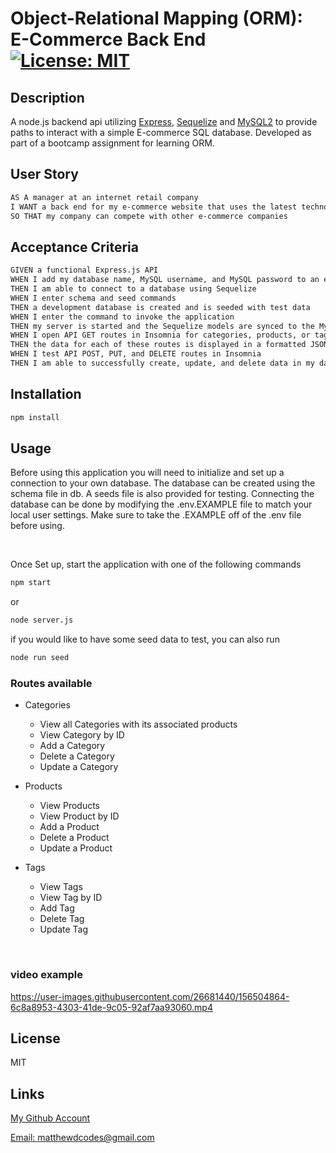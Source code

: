 # Object-Relational Mapping (ORM): E-Commerce Back End [![License: MIT](https://img.shields.io/badge/License-MIT-yellow.svg)](https://opensource.org/licenses/MIT)

## Description

A node.js backend api utilizing
[Express](https://www.npmjs.com/package/express), [Sequelize](https://www.npmjs.com/package/sequelize) and [MySQL2](https://www.npmjs.com/package/mysql2)
to provide paths to interact with a simple E-commerce SQL database. Developed as part of a bootcamp assignment for learning ORM. 

## User Story

```md
AS A manager at an internet retail company
I WANT a back end for my e-commerce website that uses the latest technologies
SO THAT my company can compete with other e-commerce companies
```

## Acceptance Criteria

```md
GIVEN a functional Express.js API
WHEN I add my database name, MySQL username, and MySQL password to an environment variable file
THEN I am able to connect to a database using Sequelize
WHEN I enter schema and seed commands
THEN a development database is created and is seeded with test data
WHEN I enter the command to invoke the application
THEN my server is started and the Sequelize models are synced to the MySQL database
WHEN I open API GET routes in Insomnia for categories, products, or tags
THEN the data for each of these routes is displayed in a formatted JSON
WHEN I test API POST, PUT, and DELETE routes in Insomnia
THEN I am able to successfully create, update, and delete data in my database
```

## Installation

```md
npm install
```

## Usage

Before using this application you will need  to initialize and set up a connection to your own database. The database can be created using the schema file in db. A seeds file is also provided for testing.
Connecting the database can be done by modifying the .env.EXAMPLE file to match your local user settings. Make sure to take the .EXAMPLE off of the .env file before using.

<br>

Once Set up, start the application with one of the following commands

```md
npm start
```

or 

```md
node server.js
```

if you would like to have some seed data to test, you can also run

```md
node run seed
```

### Routes available

* Categories
    * View all Categories with its associated products
    * View Category by ID
    * Add a Category
    * Delete a Category
    * Update a Category

* Products
    * View Products
    * View Product by ID
    * Add a Product
    * Delete a Product
    * Update a Product

* Tags
    * View Tags
    * View Tag by ID
    * Add Tag
    * Delete Tag
    * Update Tag

<br>

### video example




https://user-images.githubusercontent.com/26681440/156504864-6c8a8953-4303-41de-9c05-92af7aa93060.mp4




## License

MIT

## Links

[My Github Account](https://github.com/mattyd96)

[Email: matthewdcodes@gmail.com](mailto:matthewdcodes@gmail.com)
